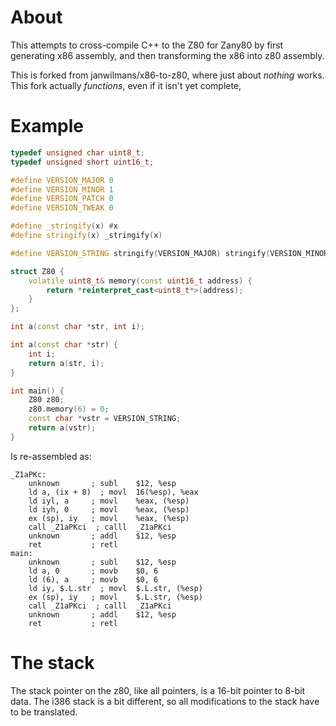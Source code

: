 # About

This attempts to cross-compile C++ to the Z80 for Zany80 by first generating x86 assembly, and then transforming the x86 into z80 assembly.

This is forked from janwilmans/x86-to-z80, where just about *nothing* works. This fork actually *functions*, even if it isn't yet complete, 

# Example

```cpp
typedef unsigned char uint8_t;
typedef unsigned short uint16_t;

#define VERSION_MAJOR 0
#define VERSION_MINOR 1
#define VERSION_PATCH 0
#define VERSION_TWEAK 0

#define _stringify(x) #x
#define stringify(x) _stringify(x)

#define VERSION_STRING stringify(VERSION_MAJOR) stringify(VERSION_MINOR)

struct Z80 {
	volatile uint8_t& memory(const uint16_t address) {
		return *reinterpret_cast<uint8_t*>(address);
	}
};

int a(const char *str, int i);

int a(const char *str) {
	int i;
	return a(str, i);
}

int main() {
	Z80 z80;
	z80.memory(6) = 0;
	const char *vstr = VERSION_STRING;
	return a(vstr);
}

```

Is re-assembled as:
```assembly
_Z1aPKc:
	unknown       ; subl	$12, %esp
	ld a, (ix + 8)  ; movl	16(%esp), %eax
	ld iyl, a     ; movl	%eax, (%esp)
	ld iyh, 0     ; movl	%eax, (%esp)
	ex (sp), iy   ; movl	%eax, (%esp)
	call _Z1aPKci  ; calll	_Z1aPKci
	unknown       ; addl	$12, %esp
	ret           ; retl
main:
	unknown       ; subl	$12, %esp
	ld a, 0       ; movb	$0, 6
	ld (6), a     ; movb	$0, 6
	ld iy, $.L.str  ; movl	$.L.str, (%esp)
	ex (sp), iy   ; movl	$.L.str, (%esp)
	call _Z1aPKci  ; calll	_Z1aPKci
	unknown       ; addl	$12, %esp
	ret           ; retl

```

# The stack

The stack pointer on the z80, like all pointers, is a 16-bit pointer to 8-bit data.
The i386 stack is a bit different, so all modifications to the stack have to be translated.
